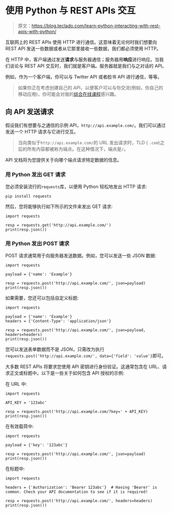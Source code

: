 # 使用 Python 与 REST APIs 交互

> 原文：<https://blog.teclado.com/learn-python-interacting-with-rest-apis-with-python/>

互联网上的 REST APIs 使用 HTTP 进行通信。这意味着无论何时我们想要向 REST API 发送一些数据或者从它那里接收一些数据，我们都必须使用 HTTP。

在 HTTP 中，客户端通过发送**请求**与服务器通信；服务器用**响应**进行响应。当我们谈论与 REST API 交互时，我们就是客户端。服务器就是我们与之对话的 API。

例如，作为一个客户端，你可以与 Twitter API 或者脸书 API 进行通信，等等。

> 如果你正在考虑创建自己的 API，以便客户可以与你交流(例如，你自己的移动应用)，你可能会对我的[综合在线课程](https://www.udemy.com/rest-api-flask-and-python/?couponCode=TECLADO_BLOG)感兴趣。

## 向 API 发送请求

假设我们有想要与之通信的示例 API，`http://api.example.com/`。我们可以通过发送一个 HTTP 请求与它进行交互。

> 当向类似于`http://api.example.com/`的 URL 发出请求时，TLD ( `.com`)之后的所有内容都被称为端点。在这种情况下，端点是`/`。

API 文档将为您提供关于向哪个端点请求特定数据的信息。

### 用 Python 发出 GET 请求

您必须安装流行的`requests`库，以便用 Python 轻松地发出 HTTP 请求:

```
pip install requests 
```

然后，您将能够执行如下所示的文件来发出 GET 请求:

```
import requests

resp = requests.get('http://api.example.com/')
print(resp.json()) 
```

### 用 Python 发出 POST 请求

POST 请求通常用于向服务器发送数据。例如，您可以发送一些 JSON 数据:

```
import requests

payload = {'name': 'Example'}

resp = requests.post('http://api.example.com/', json=payload)
print(resp.json()) 
```

如果需要，您还可以包括自定义标题:

```
import requests

payload = {'name': 'Example'}
headers = {'Content-Type': 'application/json'}

resp = requests.post('http://api.example.com/', json=payload, headers=headers)
print(resp.json()) 
```

您可以发送表单数据而不是 JSON，只需改为执行`requests.post('http://api.example.com/', data={'field': 'value'}`即可。

大多数 REST APIs 将要求您使用 API 密钥进行身份验证。这通常包含在 URL、请求正文或标题中。以下是一些关于如何包含 API 授权的示例:

在 URL 中:

```
import requests

API_KEY = '123abc'

resp = requests.post('http://api.example.com/?key=' + API_KEY)
print(resp.json()) 
```

在有效载荷中:

```
import requests

payload = {'key': '123abc'}

resp = requests.post('http://api.example.com/', json=payload)
print(resp.json()) 
```

在标题中:

```
import requests

headers = {'Authorization': 'Bearer 123abc'}  # Having 'Bearer' is common. Check your API documentation to see if it is required!

resp = requests.post('http://api.example.com/', headers=headers)
print(resp.json()) 
```